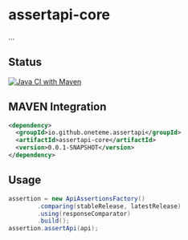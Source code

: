 
# assertapi-core

...

## Status

[![Java CI with Maven](https://github.com/oneteme/assertapi-core/actions/workflows/maven-publish.yml/badge.svg)](https://github.com/oneteme/assertapi-core/actions/workflows/maven-publish.yml)


## MAVEN Integration


```xml
<dependency>
  <groupId>io.github.oneteme.assertapi</groupId>
  <artifactId>assertapi-core</artifactId>
  <version>0.0.1-SNAPSHOT</version>
</dependency>
```


## Usage

```java
assertion = new ApiAssertionsFactory()
        .comparing(stableRelease, latestRelease)
        .using(responseComparator)
        .build();
assertion.assertApi(api);
```
